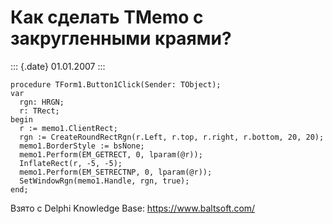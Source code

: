 Как сделать TMemo с закругленными краями?
=========================================

::: {.date}
01.01.2007
:::

    procedure TForm1.Button1Click(Sender: TObject);
    var
      rgn: HRGN;
      r: TRect;
    begin
      r := memo1.ClientRect;
      rgn := CreateRoundRectRgn(r.Left, r.top, r.right, r.bottom, 20, 20);
      memo1.BorderStyle := bsNone;
      memo1.Perform(EM_GETRECT, 0, lparam(@r));
      InflateRect(r, -5, -5);
      memo1.Perform(EM_SETRECTNP, 0, lparam(@r));
      SetWindowRgn(memo1.Handle, rgn, true);
    end;

Взято с Delphi Knowledge Base: <https://www.baltsoft.com/>
